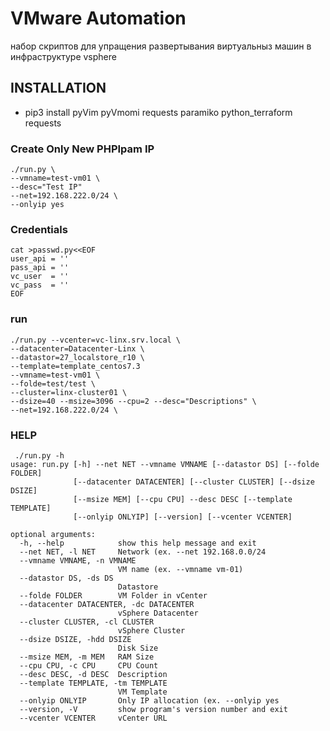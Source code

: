 # VMware Automation #
набор скриптов для упращения развертывания виртуальныз машин в инфраструктуре vsphere

## INSTALLATION ##
 * pip3 install pyVim pyVmomi requests paramiko python_terraform requests

### Create Only New PHPIpam IP ###
```
./run.py \
--vmname=test-vm01 \
--desc="Test IP"
--net=192.168.222.0/24 \
--onlyip yes
```

### Credentials ###
```
cat >passwd.py<<EOF
user_api = ''
pass_api = ''
vc_user  = ''
vc_pass  = ''
EOF
```

### run ###
``` 
./run.py --vcenter=vc-linx.srv.local \
--datacenter=Datacenter-Linx \
--datastor=27_localstore_r10 \
--template=template_centos7.3 
--vmname=test-vm01 \
--folde=test/test \
--cluster=linx-cluster01 \
--dsize=40 --msize=3096 --cpu=2 --desc="Descriptions" \
--net=192.168.222.0/24 \
```

### HELP ###
```
 ./run.py -h
usage: run.py [-h] --net NET --vmname VMNAME [--datastor DS] [--folde FOLDER]
              [--datacenter DATACENTER] [--cluster CLUSTER] [--dsize DSIZE]
              [--msize MEM] [--cpu CPU] --desc DESC [--template TEMPLATE]
              [--onlyip ONLYIP] [--version] [--vcenter VCENTER]

optional arguments:
  -h, --help            show this help message and exit
  --net NET, -l NET     Network (ex. --net 192.168.0.0/24
  --vmname VMNAME, -n VMNAME
                        VM name (ex. --vmname vm-01)
  --datastor DS, -ds DS
                        Datastore
  --folde FOLDER        VM Folder in vCenter
  --datacenter DATACENTER, -dc DATACENTER
                        vSphere Datacenter
  --cluster CLUSTER, -cl CLUSTER
                        vSphere Cluster
  --dsize DSIZE, -hdd DSIZE
                        Disk Size
  --msize MEM, -m MEM   RAM Size
  --cpu CPU, -c CPU     CPU Count
  --desc DESC, -d DESC  Description
  --template TEMPLATE, -tm TEMPLATE
                        VM Template
  --onlyip ONLYIP       Only IP allocation (ex. --onlyip yes
  --version, -V         show program's version number and exit
  --vcenter VCENTER     vCenter URL
```
